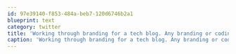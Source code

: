 ```yaml
---
id: 97e39140-f853-484a-beb7-120d6746b2a1
blueprint: text
category: twitter
title: 'Working through branding for a tech blog. Any branding or coding friend interested in giving their $0.02?'
caption: 'Working through branding for a tech blog. Any branding or coding friend interested in giving their $0.02?'
---
```

